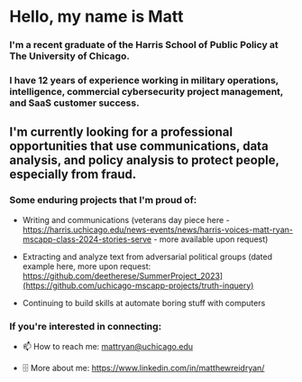 # Hello, my name is Matt

### I'm a recent graduate of the Harris School of Public Policy at The University of Chicago. 

### I have 12 years of experience working in military operations, intelligence, commercial cybersecurity project management, and SaaS customer success. 

## I'm currently looking for a professional opportunities that use communications, data analysis, and policy analysis to protect people, especially from fraud. 


### Some enduring projects that I'm proud of:

- Writing and communications (veterans day piece here - https://harris.uchicago.edu/news-events/news/harris-voices-matt-ryan-mscapp-class-2024-stories-serve - more available upon request)

- Extracting and analyze text from adversarial political groups (dated example here, more upon request: https://github.com/deetherese/SummerProject_2023](https://github.com/uchicago-mscapp-projects/truth-inquery)

- Continuing to build skills at automate boring stuff with computers


### If you're interested in connecting: 

- 📫 How to reach me: mattryan@uchicago.edu 

- 🗄 More about me: https://www.linkedin.com/in/matthewreidryan/ 

<!--
**spear-carrier/spear-carrier** is a ✨ _special_ ✨ repository because its `README.md` (this file) appears on your GitHub profile.

Here are some ideas to get you started:

- 🔭 I’m currently working on ...
- 🌱 I’m currently learning ...
- 👯 I’m looking to collaborate on ...
- 🤔 I’m looking for help with ...
- 💬 Ask me about ...
- 📫 How to reach me: ...
- 😄 Pronouns: ...
- ⚡ Fun fact: ...
-->
